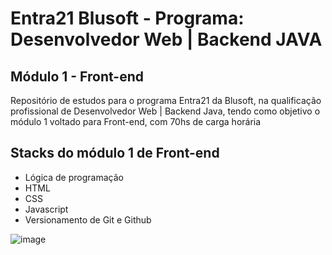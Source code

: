 # Entra21 Blusoft - Programa: Desenvolvedor Web | Backend JAVA

## Módulo 1 - Front-end
Repositório de estudos para o programa Entra21 da Blusoft, na qualificação profissional de Desenvolvedor Web | Backend Java, tendo como objetivo o módulo 1 voltado para Front-end, com 70hs de carga horária

## Stacks do módulo 1 de Front-end
* Lógica de programação
* HTML
* CSS
* Javascript
* Versionamento de Git e Github

![image](https://github.com/alvescamila87/entra21-modulo1-frontend/assets/116912821/13a481ec-3c17-4dad-9923-79c40ebca5f4)

